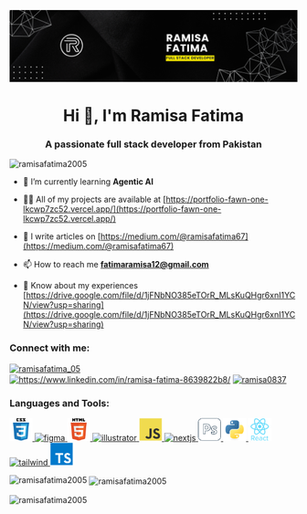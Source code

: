 ![logo](https://github.com/RamisaFatima2005/RamisaFatima2005/blob/main/banner.png)

<h1 align="center">Hi 👋, I'm Ramisa Fatima</h1>
<h3 align="center">A passionate full stack developer from Pakistan</h3>

<p align="left"> <img src="https://komarev.com/ghpvc/?username=ramisafatima2005&label=Profile%20views&color=0e75b6&style=flat" alt="ramisafatima2005" /> </p>

- 🌱 I’m currently learning **Agentic AI**

- 👨‍💻 All of my projects are available at [https://portfolio-fawn-one-lkcwp7zc52.vercel.app/](https://portfolio-fawn-one-lkcwp7zc52.vercel.app/)

- 📝 I write articles on [https://medium.com/@ramisafatima67](https://medium.com/@ramisafatima67)

- 📫 How to reach me **fatimaramisa12@gmail.com**

- 📄 Know about my experiences [https://drive.google.com/file/d/1jFNbNO385eTOrR_MLsKuQHgr6xnI1YCN/view?usp=sharing](https://drive.google.com/file/d/1jFNbNO385eTOrR_MLsKuQHgr6xnI1YCN/view?usp=sharing)

<h3 align="left">Connect with me:</h3>
<p align="left">
<a href="https://twitter.com/ramisafatima_05" target="blank"><img align="center" src="https://raw.githubusercontent.com/rahuldkjain/github-profile-readme-generator/master/src/images/icons/Social/twitter.svg" alt="ramisafatima_05" height="30" width="40" /></a>
<a href="https://www.linkedin.com/in/ramisa-fatima-8639822b8/" target="blank"><img align="center" src="https://raw.githubusercontent.com/rahuldkjain/github-profile-readme-generator/master/src/images/icons/Social/linked-in-alt.svg" alt="https://www.linkedin.com/in/ramisa-fatima-8639822b8/" height="30" width="40" /></a>
<a href="https://discord.gg/ramisa0837" target="blank"><img align="center" src="https://raw.githubusercontent.com/rahuldkjain/github-profile-readme-generator/master/src/images/icons/Social/discord.svg" alt="ramisa0837" height="30" width="40" /></a>
</p>

<h3 align="left" background="white">Languages and Tools:</h3>
<p align="left"> <a href="https://www.w3schools.com/css/" target="_blank" rel="noreferrer"> <img src="https://raw.githubusercontent.com/devicons/devicon/master/icons/css3/css3-original-wordmark.svg" alt="css3" width="40" height="40"/> </a> <a href="https://www.figma.com/" target="_blank" rel="noreferrer"> <img src="https://www.vectorlogo.zone/logos/figma/figma-icon.svg" alt="figma" width="40" height="40"/> </a> <a href="https://www.w3.org/html/" target="_blank" rel="noreferrer"> <img src="https://raw.githubusercontent.com/devicons/devicon/master/icons/html5/html5-original-wordmark.svg" alt="html5" width="40" height="40"/> </a> <a href="https://www.adobe.com/in/products/illustrator.html" target="_blank" rel="noreferrer"> <img src="https://www.vectorlogo.zone/logos/adobe_illustrator/adobe_illustrator-icon.svg" alt="illustrator" width="40" height="40"/> </a> <a href="https://developer.mozilla.org/en-US/docs/Web/JavaScript" target="_blank" rel="noreferrer"> <img src="https://raw.githubusercontent.com/devicons/devicon/master/icons/javascript/javascript-original.svg" alt="javascript" width="40" height="40"/> </a> <a href="https://nextjs.org/" target="_blank" rel="noreferrer"> <img src="https://cdn.worldvectorlogo.com/logos/nextjs-2.svg" alt="nextjs" width="40" height="40"/> </a> <a href="https://www.photoshop.com/en" target="_blank" rel="noreferrer"> <img src="https://raw.githubusercontent.com/devicons/devicon/master/icons/photoshop/photoshop-line.svg" alt="photoshop" width="40" height="40"/> </a> <a href="https://www.python.org" target="_blank" rel="noreferrer"> <img src="https://raw.githubusercontent.com/devicons/devicon/master/icons/python/python-original.svg" alt="python" width="40" height="40"/> </a> <a href="https://reactjs.org/" target="_blank" rel="noreferrer"> <img src="https://raw.githubusercontent.com/devicons/devicon/master/icons/react/react-original-wordmark.svg" alt="react" width="40" height="40"/> </a> <a href="https://tailwindcss.com/" target="_blank" rel="noreferrer"> <img src="https://www.vectorlogo.zone/logos/tailwindcss/tailwindcss-icon.svg" alt="tailwind" width="40" height="40"/> </a> <a href="https://www.typescriptlang.org/" target="_blank" rel="noreferrer"> <img src="https://raw.githubusercontent.com/devicons/devicon/master/icons/typescript/typescript-original.svg" alt="typescript" width="40" height="40"/> </a> </p>

<p><img align="left" src="https://github-readme-stats.vercel.app/api/top-langs?username=ramisafatima2005&show_icons=true&locale=en&layout=compact" alt="ramisafatima2005" /></p>

<p>&nbsp;<img align="center" src="https://github-readme-stats.vercel.app/api?username=ramisafatima2005&show_icons=true&locale=en" alt="ramisafatima2005" /></p>

<p><img align="center" src="https://github-readme-streak-stats.herokuapp.com/?user=ramisafatima2005&" alt="ramisafatima2005" /></p>
